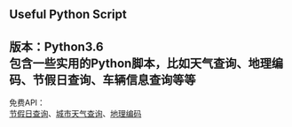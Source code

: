## Useful Python Script<br>
版本：Python3.6<br>
包含一些实用的Python脚本，比如天气查询、地理编码、节假日查询、车辆信息查询等等<br>
---
免费API：<br>
[节假日查询](http://api.goseek.cn/)、[城市天气查询](https://www.apiopen.top/weatherApi?city=)、[地理编码](http://api.map.baidu.com)
